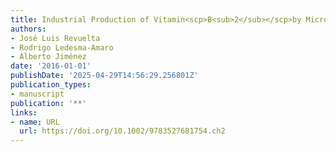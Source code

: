 ```yaml
---
title: Industrial Production of Vitamin<scp>B<sub>2</sub></scp>by Microbial Fermentation
authors:
- José Luis Revuelta
- Rodrigo Ledesma‐Amaro
- Alberto Jiménez
date: '2016-01-01'
publishDate: '2025-04-29T14:56:29.256801Z'
publication_types:
- manuscript
publication: '**'
links:
- name: URL
  url: https://doi.org/10.1002/9783527681754.ch2
---
```

